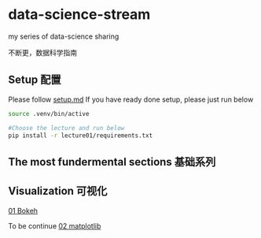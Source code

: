 # data-science-stream
my series of data-science sharing

不断更，数据科学指南

## Setup 配置
Please follow [setup.md](setup.md)
If you have ready done setup, please just run below
```sh
source .venv/bin/active

#Choose the lecture and run below 
pip install -r lecture01/requirements.txt
```

## The most fundermental sections 基础系列

## Visualization 可视化
[01 Bokeh](lecture01/bokeh.md)

To be continue
[02 matplotlib](lecture02/matplotlib)


